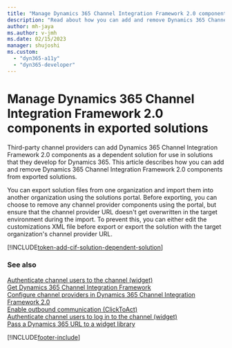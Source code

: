 ```yaml
---
title: "Manage Dynamics 365 Channel Integration Framework 2.0 components | MicrosoftDocs"
description: "Read about how you can add and remove Dynamics 365 Channel Integration Framework 2.0 compoonents ."
author: mh-jaya
ms.author: v-jmh
ms.date: 02/15/2023
manager: shujoshi
ms.custom: 
  - "dyn365-a11y"
  - "dyn365-developer"
---
```


# Manage Dynamics 365 Channel Integration Framework 2.0 components in exported solutions

Third-party channel providers can add Dynamics 365 Channel Integration Framework 2.0 components as a dependent solution for use in solutions that they develop for Dynamics 365. This article describes how you can add and remove Dynamics 365 Channel Integration Framework 2.0 components from exported solutions.

You can export solution files from one organization and import them into another organization using the solutions portal. Before exporting, you can choose to remove any channel provider components using the portal, but ensure that the channel provider URL doesn't get overwritten in the target environment during the import. To prevent this, you can either edit the customizations XML file before export or export the solution with the target organization's channel provider URL.

[!INCLUDE[token-add-cif-solution-dependent-solution](../shared/token-add-cif-solution-dependent-solution.md)]

### See also

[Authenticate channel users to the channel (widget)](authenticate-channel-users.md)  
[Get Dynamics 365 Channel Integration Framework](get-channel-integration-framework.md)  
[Configure channel providers in Dynamics 365 Channel Integration Framework 2.0](./configure-channel-provider-app-profile-manager.md)  
[Enable outbound communication (ClickToAct)](enable-outbound-communication-clicktoact.md)  
[Authenticate channel users to log in to the channel (widget)](authenticate-channel-users.md)  
[Pass a Dynamics 365 URL to a widget library](pass-url-widget-library.md)  


[!INCLUDE[footer-include](../../../includes/footer-banner.md)]
